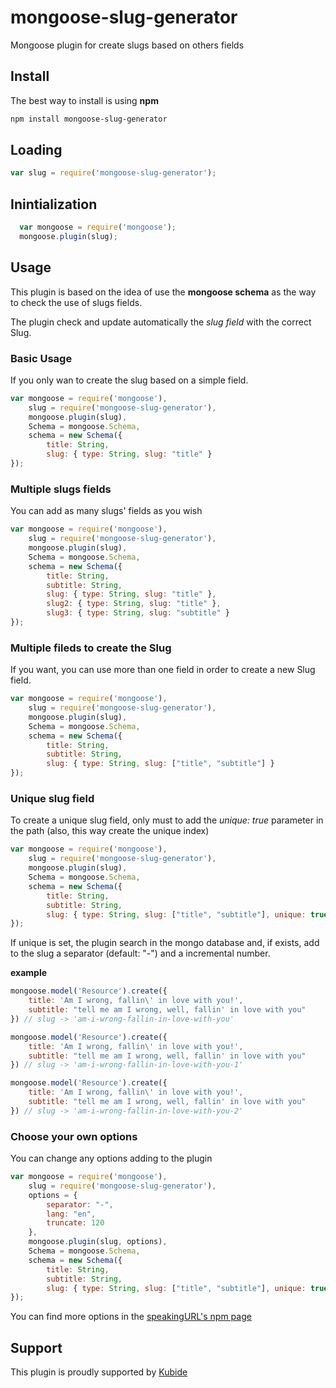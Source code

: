 # mongoose-slug-generator

Mongoose plugin for create slugs based on others fields

## Install

The best way to install is using **npm**
```sh
npm install mongoose-slug-generator
```

## Loading

```js
var slug = require('mongoose-slug-generator');
```

## Inintialization

```js
  var mongoose = require('mongoose');
  mongoose.plugin(slug);
```

## Usage

This plugin is based on the idea of use the **mongoose schema** as the way to check the use of slugs fields.

The plugin check and update automatically the *slug field* with the correct Slug.

### Basic Usage

If you only wan to create the slug based on a simple field.
```js
var mongoose = require('mongoose'),
    slug = require('mongoose-slug-generator'),
    mongoose.plugin(slug),
    Schema = mongoose.Schema,
    schema = new Schema({
        title: String,
        slug: { type: String, slug: "title" }
});
```


### Multiple slugs fields

You can add as many slugs' fields as you wish
```js
var mongoose = require('mongoose'),
    slug = require('mongoose-slug-generator'),
    mongoose.plugin(slug),
    Schema = mongoose.Schema,
    schema = new Schema({
        title: String,
        subtitle: String,
        slug: { type: String, slug: "title" },
        slug2: { type: String, slug: "title" },
        slug3: { type: String, slug: "subtitle" }
});
```


### Multiple fileds to create the Slug

If you want, you can use more than one field in order to create a new Slug field.

```js
var mongoose = require('mongoose'),
    slug = require('mongoose-slug-generator'),
    mongoose.plugin(slug),
    Schema = mongoose.Schema,
    schema = new Schema({
        title: String,
        subtitle: String,
        slug: { type: String, slug: ["title", "subtitle"] }
});
```


### Unique slug field

To create a unique slug field, only must to add the *unique: true* parameter in the path (also, this way create the unique index)

```js
var mongoose = require('mongoose'),
    slug = require('mongoose-slug-generator'),
    mongoose.plugin(slug),
    Schema = mongoose.Schema,
    schema = new Schema({
        title: String,
        subtitle: String,
        slug: { type: String, slug: ["title", "subtitle"], unique: true }
});
```

If unique is set, the plugin search in the mongo database and, if exists, add to the slug a separator (default: "-") and a incremental number.


**example**

```js
mongoose.model('Resource').create({
    title: 'Am I wrong, fallin\' in love with you!',
    subtitle: "tell me am I wrong, well, fallin' in love with you"
}) // slug -> 'am-i-wrong-fallin-in-love-with-you'

mongoose.model('Resource').create({
    title: 'Am I wrong, fallin\' in love with you!',
    subtitle: "tell me am I wrong, well, fallin' in love with you"
}) // slug -> 'am-i-wrong-fallin-in-love-with-you-1'

mongoose.model('Resource').create({
    title: 'Am I wrong, fallin\' in love with you!',
    subtitle: "tell me am I wrong, well, fallin' in love with you"
}) // slug -> 'am-i-wrong-fallin-in-love-with-you-2'
```


### Choose your own options

You can change any options adding to the plugin

```js
var mongoose = require('mongoose'),
    slug = require('mongoose-slug-generator'),
    options = {
        separator: "-",
        lang: "en",
        truncate: 120
    },
    mongoose.plugin(slug, options),
    Schema = mongoose.Schema,
    schema = new Schema({
        title: String,
        subtitle: String,
        slug: { type: String, slug: ["title", "subtitle"], unique: true }
});
```

You can find more options in the [speakingURL's npm page](https://www.npmjs.com/package/speakingurl)

## Support

This plugin is proudly supported by [Kubide](http://kubide.es/)

